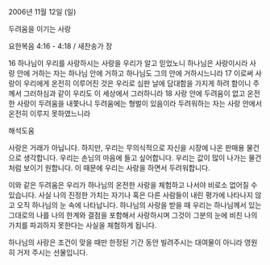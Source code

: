 2006년 11월 12일 (일)

두려움을 이기는 사랑



요한복음 4:16 - 4:18 / 새찬송가  장


16 하나님이 우리를 사랑하시는 사랑을 우리가 알고 믿었노니 하나님은 사랑이시라 사랑 안에 거하는 자는 하나님 안에 거하고 하나님도 그의 안에 거하시느니라 17 이로써 사랑이 우리에게 온전히 이루어진 것은 우리로 심판 날에 담대함을 가지게 하려 함이니 주께서 그러하심과 같이 우리도 이 세상에서 그러하니라 18 사랑 안에 두려움이 없고 온전한 사랑이 두려움을 내쫓나니 두려움에는 형벌이 있음이라 두려워하는 자는 사랑 안에서 온전히 이루지 못하였느니라

해석도움





사랑은 거래가 아닙니다. 
하지만, 우리는 무의식적으로 자신을 시장에 나온 판매용 물건으로 생각합니다. 
우리는 손님의 마음에 들고 싶어합니다. 
우리는 값이 많이 나가는 물건처럼 보이기 원합니다. 
이 때문에 우리는 사랑을 하면서 두려워합니다. 

이와 같은 두려움은 우리가 하나님의 온전한 사랑을 체험하고 나서야 비로소 없어질 수 있습니다. 사실 나의 진정한 가치는 자기나 혹은 다른 사람들이 내린 평가에 나타나지 않고 오직 하나님의 눈 속에 나타납니다. 하나님의 사랑을 받을 때 우리는 하나님께서 있는 그대로의 나를 나의 한계와 결점을 포함해서 사랑하시며 그것이 그분의 눈에 비친 나의 가치를 파괴하지 못한다는 사실을 체험하게 됩니다.  

하나님의 사랑은 
조건이 맞을 때만 한정된 기간 동안 빌려주시는 대여물이 아니라 
영원히 거저 주시는 선물입니다.